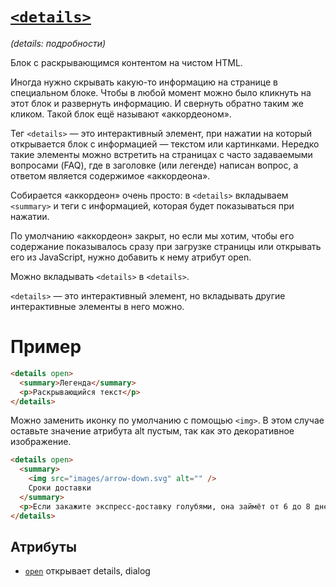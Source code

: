 # [`<details>`](../index.md)

_(details: подробности)_

Блок с раскрывающимся контентом на чистом HTML.

Иногда нужно скрывать какую-то информацию на странице в специальном блоке. Чтобы в любой момент можно было кликнуть на этот блок и развернуть информацию. И свернуть обратно таким же кликом. Такой блок ещё называют «аккордеоном».

Тег `<details>` — это интерактивный элемент, при нажатии на который открывается блок с информацией — текстом или картинками. Нередко такие элементы можно встретить на страницах с часто задаваемыми вопросами (FAQ), где в заголовке (или легенде) написан вопрос, а ответом является содержимое «аккордеона».

Собирается «аккордеон» очень просто: в `<details>` вкладываем `<summary>` и теги с информацией, которая будет показываться при нажатии.

По умолчанию «аккордеон» закрыт, но если мы хотим, чтобы его содержание показывалось сразу при загрузке страницы или открывать его из JavaScript, нужно добавить к нему атрибут open.

Можно вкладывать `<details>` в `<details>`.

`<details>` — это интерактивный элемент, но вкладывать другие интерактивные элементы в него можно.

# Пример

```html
<details open>
  <summary>Легенда</summary>
  <p>Раскрывающийся текст</p>
</details>
```

Можно заменить иконку по умолчанию с помощью `<img>`. В этом случае оставьте значение атрибута alt пустым, так как это декоративное изображение.

```html
<details open>
  <summary>
    <img src="images/arrow-down.svg" alt="" />
    Сроки доставки
  </summary>
  <p>Если закажите экспресс-доставку голубями, она займёт от 6 до 8 дней.</p>
</details>
```

## Атрибуты

- [`open`](../Attrubutes/open.md) открывает details, dialog

